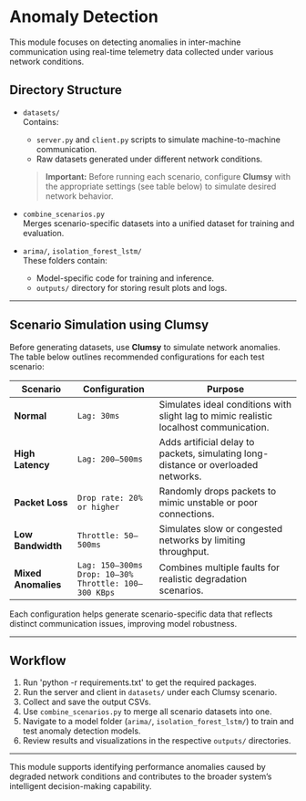# Anomaly Detection

This module focuses on detecting anomalies in inter-machine communication using real-time telemetry data collected under various network conditions.

## Directory Structure

- `datasets/`  
  Contains:
  - `server.py` and `client.py` scripts to simulate machine-to-machine communication.
  - Raw datasets generated under different network conditions.
  
  > **Important:** Before running each scenario, configure **Clumsy** with the appropriate settings (see table below) to simulate desired network behavior.

- `combine_scenarios.py`  
  Merges scenario-specific datasets into a unified dataset for training and evaluation.

- `arima/`, `isolation_forest_lstm/`  
  These folders contain:
  - Model-specific code for training and inference.
  - `outputs/` directory for storing result plots and logs.

---

## Scenario Simulation using Clumsy

Before generating datasets, use **Clumsy** to simulate network anomalies. The table below outlines recommended configurations for each test scenario:

| Scenario         | Configuration                                                                                  | Purpose                                                                 |
|------------------|-----------------------------------------------------------------------------------------------|-------------------------------------------------------------------------|
| **Normal**       | `Lag: 30ms`                                                                                    | Simulates ideal conditions with slight lag to mimic realistic localhost communication. |
| **High Latency** | `Lag: 200–500ms`                                                                               | Adds artificial delay to packets, simulating long-distance or overloaded networks. |
| **Packet Loss**  | `Drop rate: 20% or higher`                                                                     | Randomly drops packets to mimic unstable or poor connections.          |
| **Low Bandwidth**| `Throttle: 50–500ms`                                                                           | Simulates slow or congested networks by limiting throughput.           |
| **Mixed Anomalies** | `Lag: 150–300ms`<br>`Drop: 10–30%`<br>`Throttle: 100–300 KBps`                              | Combines multiple faults for realistic degradation scenarios.          |

Each configuration helps generate scenario-specific data that reflects distinct communication issues, improving model robustness.

---

## Workflow

1. Run 'python -r requirements.txt' to get the required packages.
2. Run the server and client in `datasets/` under each Clumsy scenario.
3. Collect and save the output CSVs.
5. Use `combine_scenarios.py` to merge all scenario datasets into one.
6. Navigate to a model folder (`arima/`, `isolation_forest_lstm/`) to train and test anomaly detection models.
7. Review results and visualizations in the respective `outputs/` directories.

---

This module supports identifying performance anomalies caused by degraded network conditions and contributes to the broader system’s intelligent decision-making capability.
